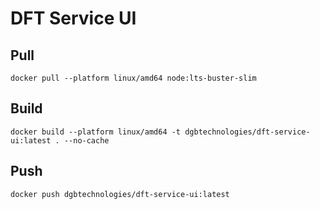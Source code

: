 # DFT Service UI

## Pull
```
docker pull --platform linux/amd64 node:lts-buster-slim
```

## Build
```
docker build --platform linux/amd64 -t dgbtechnologies/dft-service-ui:latest . --no-cache
```

## Push
```
docker push dgbtechnologies/dft-service-ui:latest
```